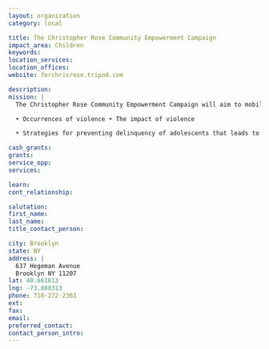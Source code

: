 ```yaml
---
layout: organization
category: local

title: The Christopher Rose Community Empowerment Campaign
impact_area: Children
keywords: 
location_services: 
location_offices: 
website: forchrisrose.tripod.com

description: 
mission: |
  The Christopher Rose Community Empowerment Campaign will aim to mobilize community stakeholders and others for support and involvement in activities to increase community awareness of the following: • The factors that contribute to youth violence

  • Occurrences of violence • The impact of violence

  • Strategies for preventing delinquency of adolescents that leads to youth gang involvement and community violence 

cash_grants: 
grants: 
service_opp: 
services: 

learn: 
cont_relationship: 

salutation: 
first_name: 
last_name: 
title_contact_person: 

city: Brooklyn
state: NY
address: |
  637 Hegeman Avenue    
  Brooklyn NY 11207
lat: 40.661613
lng: -73.888313
phone: 718-272-2363
ext: 
fax: 
email: 
preferred_contact: 
contact_person_intro: 
---
```

